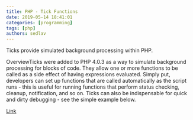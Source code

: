 ```yaml
---
title: PHP - Tick Functions
date: 2019-05-14 18:41:01
categories: [programming]
tags: [php]
authors: sedlav
---
```


Ticks provide simulated background processing within PHP.

OverviewTicks were added to PHP 4.0.3 as a way to simulate background processing for blocks of code. They allow one or more functions to be called as a side effect of having expressions evaluated. Simply put, developers can set up functions that are called automatically as the script runs - this is useful for running functions that perform status checking, cleanup, notification, and so on. Ticks can also be indispensable for quick and dirty debugging - see the simple example below.

[Link](http://www.phpdig.net/ref/rn62.html)
